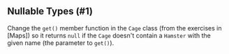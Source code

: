 ## Nullable Types (#1)

Change the `get()` member function in the `Cage` class (from the exercises
in [Maps]) so it returns `null` if the `Cage` doesn't contain a `Hamster` with
the given name (the parameter to `get()`).